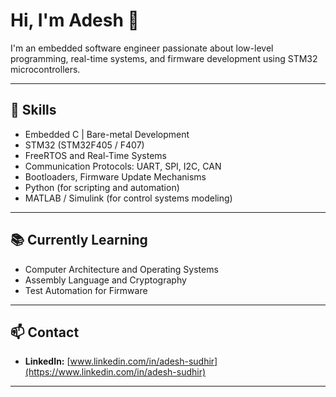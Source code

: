 # Hi, I'm Adesh 👋

I'm an embedded software engineer passionate about low-level programming, real-time systems, and firmware development using STM32 microcontrollers.

---

## 🔧 Skills

- Embedded C | Bare-metal Development  
- STM32 (STM32F405 / F407)  
- FreeRTOS and Real-Time Systems  
- Communication Protocols: UART, SPI, I2C, CAN  
- Bootloaders, Firmware Update Mechanisms  
- Python (for scripting and automation)  
- MATLAB / Simulink (for control systems modeling)

---

## 📚 Currently Learning

- Computer Architecture and Operating Systems  
- Assembly Language and Cryptography  
- Test Automation for Firmware  

---

## 📫 Contact

- **LinkedIn:** [www.linkedin.com/in/adesh-sudhir](https://www.linkedin.com/in/adesh-sudhir)

---


